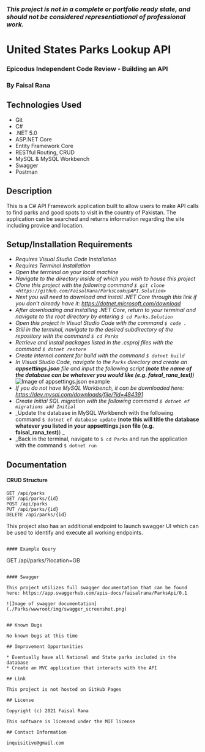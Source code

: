 ### _This project is not in a complete or portfolio ready state, and should not be considered representiational of professional work._

# United States Parks Lookup API

### Epicodus Independent Code Review - Building an API

### By Faisal Rana

## Technologies Used

* Git
* C#
* .NET 5.0
* ASP.NET Core
* Entity Framework Core
* RESTful Routing, CRUD
* MySQL & MySQL Workbench
* Swagger
* Postman

## Description

This is a C# API Framework application built to allow users to make API calls to find parks and good spots to visit in the country of Pakistan. The application can be searched and returns information regarding the site including provice and location. 


## Setup/Installation Requirements

* _Requires Visual Studio Code Installation_
* _Requires Terminal Installation_
* _Open the terminal on your local machine_
* _Navigate to the directory inside of which you wish to house this project_
* _Clone this project with the following command  `$ git clone <https://github.com/FaisalRana/ParksLookupAPI.Solution>`_
* _Next you will need to download and install .NET Core through this link if you don't already have it: https://dotnet.microsoft.com/download_
* _After downloading and installing .NET Core, return to your terminal and navigate to the root directory by entering `$ cd Parks.Solution`_
* _Open this project in Visual Studio Code with the command `$ code .`_
* _Still in the terminal, navigate to the desired subdirectory of the repository with the command `$ cd Parks`_
* _Retrieve and install packages listed in the .csproj files with the command `$ dotnet restore`_
* _Create internal content for build with the command `$ dotnet build`_
* _In Visual Studio Code, navigate to the `Parks` directory and create an **appsettings.json** file and input the following script (**note the name of the database can be whatever you would like (e.g. faisal_rana_test)**)_
![Image of appsettings.json example](./Parks/wwwroot/img/appsettings.json_test.png)
* _If you do not have MySQL Workbench, it can be downloaded here: https://dev.mysql.com/downloads/file/?id=484391_
* _Create Initial SQL migration with the following command `$ dotnet ef migrations add Initial`_
* _Update the database in MySQL Workbench with the following command `$ dotnet ef database update` (**note this will title the database whatever you listed in your appsettings.json file (e.g. faisal_rana_test)**) _
* _Back in the terminal, navigate to `$ cd Parks` and run the application with the command `$ dotnet run`


## Documentation

#### CRUD Structure
```
GET /api/parks
GET /api/parks/{id}
POST /api/parks
PUT /api/parks/{id}
DELETE /api/parks/{id}
```
This project also has an additional endpoint to launch swagger UI which can be used to identify and execute all working endpoints.  
```

#### Example Query
```
GET /api/parks/?location=GB
```

#### Swagger

This project utilizes full swagger documentation that can be found here: https://app.swaggerhub.com/apis-docs/faisalrana/ParksApi/0.1

![Image of swagger documentation](./Parks/wwwroot/img/swagger_screenshot.png)


## Known Bugs

No known bugs at this time

## Improvement Opportunities

* Eventually have all National and State parks included in the database
* Create an MVC application that interacts with the API

## Link

This project is not hosted on GitHub Pages

## License

Copyright (c) 2021 Faisal Rana

This software is licensed under the MIT license

## Contact Information

inquisitive@gmail.com